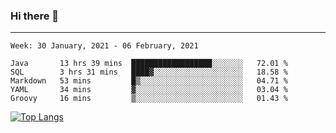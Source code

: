 ### Hi there 👋
---
<!--START_SECTION:waka-->
```text
Week: 30 January, 2021 - 06 February, 2021

Java       13 hrs 39 mins  ██████████████████░░░░░░░   72.01 % 
SQL        3 hrs 31 mins   ████▓░░░░░░░░░░░░░░░░░░░░   18.58 % 
Markdown   53 mins         █▒░░░░░░░░░░░░░░░░░░░░░░░   04.71 % 
YAML       34 mins         ▓░░░░░░░░░░░░░░░░░░░░░░░░   03.04 % 
Groovy     16 mins         ▒░░░░░░░░░░░░░░░░░░░░░░░░   01.43 % 
```
<!--END_SECTION:waka-->

[![Top Langs](https://github-readme-stats.vercel.app/api/top-langs/?username=HyunAh-iia&layout=compact)](https://github.com/anuraghazra/github-readme-stats)
<!--
**HyunAh-iia/HyunAh-iia** is a ✨ _special_ ✨ repository because its `README.md` (this file) appears on your GitHub profile.

Here are some ideas to get you started:

- 🔭 I’m currently working on ...
- 🌱 I’m currently learning ...
- 👯 I’m looking to collaborate on ...
- 🤔 I’m looking for help with ...
- 💬 Ask me about ...
- 📫 How to reach me: ...
- 😄 Pronouns: ...
- ⚡ Fun fact: ...
-->
